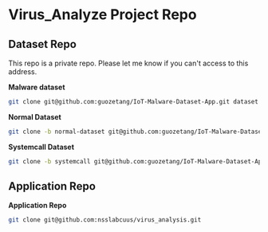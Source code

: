 # Virus_Analyze Project Repo

## Dataset Repo

This repo is a private repo. Please let me know if you can't access to this address.

**Malware dataset**

```bash
git clone git@github.com:guozetang/IoT-Malware-Dataset-App.git dataset
```

**Normal Dataset**

```bash
git clone -b normal-dataset git@github.com:guozetang/IoT-Malware-Dataset-App.git normal-scripts
```

**Systemcall Dataset**

```bash
git clone -b systemcall git@github.com:guozetang/IoT-Malware-Dataset-App.git systemcall
```

## Application Repo

**Application Repo**

```bash
git clone git@github.com:nsslabcuus/virus_analysis.git
```